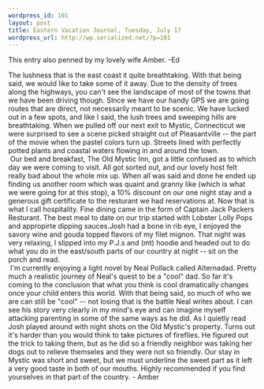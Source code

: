 ```yaml
--- 
wordpress_id: 101
layout: post
title: Eastern Vacation Journal, Tuesday, July 17
wordpress_url: http://wp.serialized.net/?p=101
---
```

<p>This entry also penned by my lovely wife Amber. -Ed</p>


<p>	The lushness that is the east coast it quite breathtaking. With that being said, we would like to take some of it away. Due to the density of trees along the highways, you can't see the landscape of most of the towns that we have been driving though. SInce we have our handy <span class="caps">GPS </span>we are going routes that are direct, not necessarily meant to be scenic. We have lucked out in a few spots, and like I said, the lush trees and sweeping hills are breathtaking. When we pulled off our next exit to Mystic, Connecticut we were surprised to see a scene picked straight out of Pleasantville -- the part of the movie when the pastel colors turn up. Streets lined with perfectly potted plants and coastal waters flowing in and around the town. <br />
<img src="http://serialized.net/images/16.jpg" alt="" />
Our bed and breakfast, The Old Mystic Inn, got a little confused as to which day we were coming to visit. All got sorted out, and our lovely host felt really bad about the whole mix up. When all was said and done he ended up finding us another room which was quaint and granny like (which is what we were going for at this stop), a 10% discount on our one night stay and a generous gift certificate to the resturant we had reservations at. Now that is what I call hospitality. Fine dining came in the form of Captain Jack Packers Resturant. The best meal to date on our trip started with Lobster Lolly Pops and appropirte dipping sauces.Josh had a bone in rib eye, I enjoyed the savory wine and gouda topped flavors of my filet mignon. That night was very relaxing, I slipped into my <span class="caps">P.J.</span>s and (mt) hoodie and headed out to do what you do in the east/south parts of our country at night -- sit on the porch and read. <br />
<img src="http://serialized.net/images/15.jpg" alt="" />
I'm currently enjoying a light novel by Neal Pollack called Alternadad. Pretty much a realistic journey of Neal's quest to be a "cool" dad. So far it's coming to the conclusion that what you think is cool dramatically changes once your child enters this world. With that being said, so much of who we are can still be "cool" -- not losing that is the battle Neal writes about. I can see his story very clearly in my mind's eye and can imagine myself attacking parenting in some of the same ways as he did. As I quietly read Josh played around with night shots on the Old Mystic's property. Turns out it's harder than you would think to take pictures of fireflies. He figured out the trick to taking them, but as he did so a friendly neighbor was taking her dogs out to relieve themseles and they were not so friendly. Our stay in Mystic was short and sweet, but we must underline the sweet part as it left a very good taste in both of our mouths. Highly recommended if you find yourselves in that part of the country. - Amber</p>
